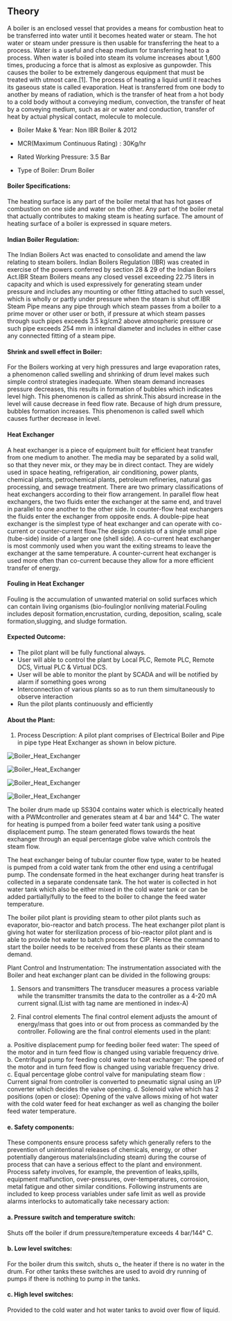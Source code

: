 ## Theory

A boiler is an enclosed vessel that provides a means for combustion heat to be transferred into water until it becomes heated water or steam. The hot water or steam under pressure is then usable for transferring the heat to a process. Water is a useful and cheap medium for transferring heat to a process. When water is boiled into steam its volume increases about 1,600 times, producing a force that is almost as explosive as gunpowder. This causes the boiler to be extremely dangerous equipment that must be treated with utmost care.[1]. The process of heating a liquid until it reaches its gaseous state is called evaporation. Heat is transferred from one body to another by means of radiation, which is the transfer of heat from a hot body to a cold body without a conveying medium, convection, the transfer of heat by a conveying medium, such as air or water and conduction, transfer of heat by actual physical contact, molecule to molecule.

- Boiler Make & Year: Non IBR Boiler & 2012

- MCR(Maximum Continuous Rating) : 30Kg/hr

- Rated Working Pressure: 3.5 Bar

- Type of Boiler: Drum Boiler


#### Boiler Specifications: 

The heating surface is any part of the boiler metal that has hot gases of combustion on one side and water on the other. Any part of the boiler metal that actually contributes to making steam is heating surface. The amount of heating surface of a boiler is expressed in square meters.

#### Indian Boiler Regulation:

The Indian Boilers Act was enacted to consolidate and amend the law relating to steam boilers. Indian Boilers Regulation (IBR) was created in exercise of the powers conferred by section 28 & 29 of the Indian Boilers Act.IBR Steam Boilers means any closed vessel exceeding 22.75 liters in capacity and which is used expressively for generating steam under pressure and includes any mounting or other fitting attached to such vessel, which is wholly or partly under pressure when the steam is shut off.IBR Steam Pipe means any pipe through which steam passes from a boiler to a prime mover or other user or both, if pressure at which steam passes through such pipes exceeds 3.5 kg/cm2 above atmospheric pressure or such pipe exceeds 254 mm in internal diameter and includes in either case any connected fitting of a steam pipe.

#### Shrink and swell effect in Boiler:

For the Boilers working at very high pressures and large evaporation rates, a phenomenon called swelling and shrinking of drum level makes such simple control strategies inadequate. When steam demand increases pressure decreases, this results in formation of bubbles which indicates level high. This phenomenon is called as shrink.This absurd increase in the level will cause decrease in feed flow rate. Because of high drum pressure, bubbles formation increases. This phenomenon is called swell which causes further decrease in level.

#### Heat Exchanger

A heat exchanger is a piece of equipment built for efficient heat transfer from one medium to another. The media may be separated by a solid wall, so that they never mix, or they may be in direct contact. They are widely used in space heating, refrigeration, air conditioning, power plants, chemical plants, petrochemical plants, petroleum refineries, natural gas processing, and sewage treatment. There are two primary classifications of heat exchangers according to their flow arrangement. In parallel flow heat exchangers, the two fluids enter the exchanger at the same end, and travel in parallel to one another to the other side. In counter-flow heat exchangers the fluids enter the exchanger from opposite ends. A double-pipe heat exchanger is the simplest type of heat exchanger and can operate with co-current or counter-current flow.The design consists of a single small pipe (tube-side) inside of a larger one (shell side). A co-current heat exchanger is most commonly used when you want the exiting streams to leave the exchanger at the same temperature. A counter-current heat exchanger is used more often than co-current because they allow for a more efficient transfer of energy.

#### Fouling in Heat Exchanger

Fouling is the accumulation of unwanted material on solid surfaces which can contain living organisms (bio-fouling)or nonliving material.Fouling includes deposit formation,encrustation, curding, deposition, scaling, scale formation,slugging, and sludge formation.

#### Expected Outcome:

-	The pilot plant will be fully functional always.
-	User will able to control the plant by Local PLC, Remote PLC, Remote DCS, Virtual PLC & Virtual DCS.
-	User will be able to monitor the plant by SCADA and will be notified by alarm if something goes wrong
-	Interconnection of various plants so as to run them simultaneously to observe  interaction
-	Run the pilot plants continuously and efficiently

#### About the Plant:

1.	Process Description:
A pilot plant comprises of Electrical Boiler and Pipe in pipe type Heat Exchanger as shown in below picture. 

![*Boiler_Heat_Exchanger* ](images/boiler_heat_exchanger.png)

![*Boiler_Heat_Exchanger* ](images/BOILER_HEAT-EXCHANGER.png)


![*Boiler_Heat_Exchanger* ](images/boiler_and_heat_exchanger_pilot_plant.png)

![*Boiler_Heat_Exchanger* ](images/local_panel_for_boiler_and_heat_exchanger.png)



The boiler drum made up SS304 contains water which is electrically heated with a PWMcontroller and generates steam at 4 bar and 144° C. The water for heating is pumped from a boiler feed water tank using a positive displacement pump. The steam generated flows towards the heat exchanger through an equal percentage globe valve which controls the steam flow. 

The heat exchanger being of tubular counter flow type, water to be heated is pumped from a cold water tank from the other end using a centrifugal pump. The condensate formed in the heat exchanger during heat transfer is collected in a separate condensate tank. The hot water is collected in hot water tank which also be either mixed in the cold water tank or can be added partially/fully to the feed to the boiler to change the feed water temperature.

The boiler pilot plant is providing steam to other pilot plants such as evaporator, bio-reactor and batch process. The heat exchanger pilot plant is giving hot water for sterilization process of bio-reactor pilot plant and is able to provide hot water to batch process for CIP. Hence the command to start the boiler needs to be received from these plants as their steam demand.


Plant Control and Instrumentation:
The instrumentation associated with the Boiler and heat exchanger plant can be divided in the following groups:

1.	Sensors and transmitters
The transducer measures a process variable while the transmitter transmits the data to the controller as a 4-20 mA current signal.(List with tag name are mentioned in index-A)

2.	Final control elements
The final control element adjusts the amount of energy/mass that goes into or out from process as commanded by the controller. Following are the final control elements used in the plant:

a.	Positive displacement pump for feeding boiler feed water: The speed of the motor and in turn feed flow is changed using variable frequency drive.
b.	Centrifugal pump for feeding cold water to heat exchanger: The speed of the motor and in turn feed flow is changed using variable frequency drive.
c.	Equal percentage globe control valve for manipulating steam flow : Current signal from controller is converted to pneumatic signal using an I/P converter which decides the valve opening.
d.	Solenoid valve which has 2 positions (open or close): Opening of the valve allows mixing of hot water with the cold water feed for heat exchanger as well as changing the boiler feed water temperature.

#### e. Safety components: 

These components ensure process safety which generally refers to the prevention of unintentional releases of chemicals, energy, or other potentially dangerous materials(including steam) during the course of process that can have a serious effect to the plant and environment. Process safety involves, for example, the prevention of leaks,spills, equipment malfunction, over-pressures, over-temperatures, corrosion, metal fatigue and other similar conditions. Following instruments are included to keep process variables under safe limit as well as provide alarms interlocks to automatically take necessary action:

#### a. Pressure switch and temperature switch: 

Shuts off the boiler if drum pressure/temperature exceeds 4 bar/144° C.

#### b. Low level switches: 

For the boiler drum this switch, shuts o_ the heater if there is no water in the drum. For other tanks these switches are used to avoid dry running of pumps if there is nothing to pump in the tanks.

#### c. High level switches:

Provided to the cold water and hot water tanks to avoid over flow of liquid.
